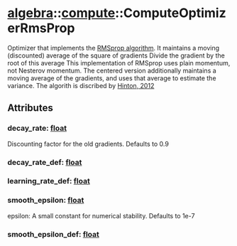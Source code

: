# [algebra](/libs/algebra/)::[compute](/libs/algebra/compute/)::ComputeOptimizerRmsProp

Optimizer that implements the [RMSprop algorithm](https://keras.io/api/optimizers/rmsprop/).
It maintains a moving (discounted) average of the square of gradients
Divide the gradient by the root of this average
This implementation of RMSprop uses plain momentum, not Nesterov momentum.
The centered version additionally maintains a moving average of the gradients, and uses that average to estimate the variance.
The algorith is discribed by [Hinton, 2012](http://www.cs.toronto.edu/~tijmen/csc321/slides/lecture_slides_lec6.pdf)

## Attributes

### decay_rate:&nbsp;[float](/libs/std/core/type.float.md)
Discounting factor for the old gradients. Defaults to 0.9

### decay_rate_def:&nbsp;[float](/libs/std/core/type.float.md)

### learning_rate_def:&nbsp;[float](/libs/std/core/type.float.md)

### smooth_epsilon:&nbsp;[float](/libs/std/core/type.float.md)
epsilon: A small constant for numerical stability. Defaults to 1e-7

### smooth_epsilon_def:&nbsp;[float](/libs/std/core/type.float.md)
